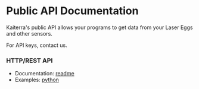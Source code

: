 # Public API Documentation
Kaiterra's public API allows your programs to get data from your Laser Eggs and other sensors.

For API keys, contact us.



### HTTP/REST API

- Documentation: [readme](restv1-public.apib.md)
- Examples: [python](examples/restv1-auth.py)

